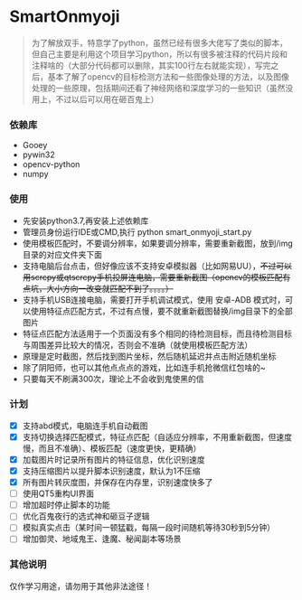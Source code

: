 # SmartOnmyoji

> 为了解放双手，特意学了python，虽然已经有很多大佬写了类似的脚本，但自己主要是利用这个项目学习python，所以有很多被注释的代码片段和注释啥的（大部分代码都可以删除，其实100行左右就能实现），写完之后，基本了解了opencv的目标检测方法和一些图像处理的方法，以及图像处理的一些原理，包括期间还看了神经网络和深度学习的一些知识（虽然没用上，不过以后可以用在砸百鬼上）

### 依赖库
- Gooey
- pywin32
- opencv-python
- numpy

### 使用
- 先安装python3.7,再安装上述依赖库
- 管理员身份运行IDE或CMD,执行 python smart_onmyoji_start.py
- 使用模板匹配时，不要调分辨率，如果要调分辨率，需要重新截图，放到/img目录的对应文件夹下面
- 支持电脑后台点击，但好像应该不支持安卓模拟器（比如网易UU），~~不过可以用scrcpy或qtscrcpy手机投屏连电脑，需要重新截图（opencv的模板匹配有点坑，大小方向一改变就匹配不到了。。。。）~~
- 支持手机USB连接电脑，需要打开手机调试模式，使用 安卓-ADB 模式时，可以使用特征点匹配方式，不过有点慢，要不就重新截图替换/img目录下的全部图片
- 特征点匹配方法适用于一个页面没有多个相同的待检测目标，而且待检测目标与周围差异比较大的情况，否则会不准确（就使用模板匹配方法）
- 原理是定时截图，然后找到图片坐标，然后随机延迟并点击附近随机坐标
- 除了阴阳师，也可以其他点点点的游戏，比如连手机抢微信红包啥的~
- 只要每天不刷满300次，理论上不会收到鬼使黑的信

### 计划
- [x] 支持abd模式，电脑连手机自动截图
- [x] 支持切换选择匹配模式，特征点匹配（自适应分辨率，不用重新截图，但速度慢，而且不准确）、模板匹配（速度更快，更精确）
- [x] 加载图片时记录所有图片的特征信息，优化识别速度
- [x] 支持压缩图片以提升脚本识别速度，默认为1不压缩
- [x] 所有图片转灰度图，并保存在内存里，识别速度快多了
- [ ] 使用QT5重构UI界面
- [ ] 增加超时停止脚本的功能
- [ ] 优化百鬼夜行的选式神和砸豆子逻辑
- [ ] 模拟真实点击（某时间一顿猛戳，每隔一段时间随机等待30秒到5分钟）
- [ ] 增加御灵、地域鬼王、逢魔、秘闻副本等场景

### 其他说明
仅作学习用途，请勿用于其他非法途径！
